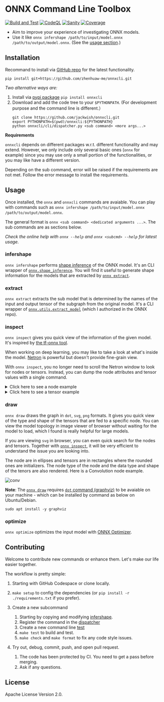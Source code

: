 ONNX Command Line Toolbox
=========================

[![Build and Test](https://github.com/zhenhuaw-me/onnxcli/workflows/Build%20and%20Test/badge.svg)](https://github.com/zhenhuaw-me/onnxcli/actions/workflows/build.yml)
[![CodeQL](https://github.com/zhenhuaw-me/onnxcli/workflows/CodeQL/badge.svg)](https://github.com/zhenhuaw-me/onnxcli/actions/workflows/codeql-analysis.yml)
[![Sanity](https://github.com/zhenhuaw-me/onnxcli/workflows/Sanity/badge.svg)](https://github.com/zhenhuaw-me/onnxcli/actions/workflows/sanity.yml)
[![Coverage](https://codecov.io/gh/zhenhuaw-me/onnxcli/branch/master/graph/badge.svg)](https://codecov.io/gh/zhenhuaw-me/onnxcli)


* Aim to improve your experience of investigating ONNX models.
* Use it like `onnx infershape /path/to/input/model.onnx /path/to/output/model.onnx`. (See the [usage section](#usage).)


## Installation

Recommand to install via [GitHub repo][github] for the latest functionality.
```
pip install git+https://github.com/zhenhuaw-me/onnxcli.git
```

_Two alternative ways are:_
1. Install via [pypi package][pypi] `pip install onnxcli`
2. Download and add the code tree to your `$PYTHONPATH`. (For development purpose and the command line is different.）
    ```
    git clone https://github.com/jackwish/onnxcli.git
    export PYTHONPATH=$(pwd)/onnxcli:${PYTHONPATH}
    python onnxcli/cli/dispatcher.py <sub command> <more args...>
    ```

**Requirements**

`onnxcli` depends on different packages w.r.t. different functionality and may extend.
However, we only include only several basic ones (`onnx` for example) since you may use only a small portion of the functionalities, or you may like have a different version.

Depending on the sub command, error will be raised if the requirements are not met.
Follow the error message to install the requirements.


## Usage

Once installed, the `onnx` and `onnxcli` commands are avaiable.
You can play with commands such as `onnx infershape /path/to/input/model.onnx /path/to/output/model.onnx`.

The general format is `onnx <sub command> <dedicated arguments ...>`.
The sub commands are as sections below.

_Check the online help with `onnx --help` and `onnx <subcmd> --help` for latest usage._

### infershape

`onnx infershape` performs [shape inference](https://github.com/onnx/onnx/blob/master/docs/ShapeInference.md) of the ONNX model.
It's an CLI wrapper of [`onnx.shape_inference`](https://github.com/onnx/onnx/blob/master/docs/PythonAPIOverview.md#running-shape-inference-on-an-onnx-model).
You will find it useful to generate shape information for the models that are extracted by [`onnx extract`](#extract).

### extract

`onnx extract` extracts the sub model that is determined by the names of the input and output tensor of the subgraph from the original model.
It's a CLI wrapper of [`onnx.utils.extract_model`](https://github.com/onnx/onnx/blob/master/docs/PythonAPIOverview.md#extracting-sub-model-with-inputs-outputs-tensor-names) (which I authorized in the ONNX repo).

### inspect

`onnx inspect` gives you quick view of the information of the given model.
It's inspired by [the tf-onnx tool](https://github.com/onnx/tensorflow-onnx/blob/master/tools/dump-onnx.py).

When working on deep learning, you may like to take a look at what's inside the model.
[Netron](https://github.com/lutzroeder/netron) is powerful but doesn't provide fine-grain view.

With `onnx inspect`, you no longer need to scroll the Netron window to look for nodes or tensors.
Instead, you can dump the node attributes and tensor values with a single command.

<details><summary>Click here to see a node example</summary>
<pre><code>
$ onnx inspect ./assets/tests/conv.float32.onnx --node --indices 0 --detail

Inpect of model ./assets/tests/conv.float32.onnx
  Graph name: 9
  Graph inputs: 1
  Graph outputs: 1
  Nodes in total: 1
  ValueInfo in total: 2
  Initializers in total: 2
  Sparse Initializers in total: 0
  Quantization in total: 0

Node information:
  Node "output": type "Conv", inputs "['input', 'Variable/read', 'Conv2D_bias']", outputs "['output']"
    attributes: [name: "dilations"
ints: 1
ints: 1
type: INTS
, name: "group"
i: 1
type: INT
, name: "kernel_shape"
ints: 3
ints: 3
type: INTS
, name: "pads"
ints: 1
ints: 1
ints: 1
ints: 1
type: INTS
, name: "strides"
ints: 1
ints: 1
type: INTS
]
</code></pre>
</details>

<details><summary>Click here to see a tensor example</summary>
<pre><code>
$ onnx inspect ./assets/tests/conv.float32.onnx --tensor --names Conv2D_bias --detail

Inpect of model ./assets/tests/conv.float32.onnx
  Graph name: 9
  Graph inputs: 1
  Graph outputs: 1
  Nodes in total: 1
  ValueInfo in total: 2
  Initializers in total: 2
  Sparse Initializers in total: 0
  Quantization in total: 0

Tensor information:
  Initializer "Conv2D_bias": type FLOAT, shape [16],
    float data: [0.4517577290534973, -0.014192663133144379, 0.2946248948574066, -0.9742919206619263, -1.2975586652755737, 0.7223454117774963, 0.7835700511932373, 1.7674627304077148, 1.7242872714996338, 1.1230682134628296, -0.2902531623840332, 0.2627834975719452, 1.0175092220306396, 0.5643373131752014, -0.8244842290878296, 1.2169424295425415]
</code></pre>
</details>

### draw

`onnx draw` draws the graph in `dot`, `svg`, `png` formats.
It gives you quick view of the type and shape of the tensors that are fed to a specific node.
You can view the model topology in image viewer of browser without waiting for the model to load,
which I found is really helpful for large models.

If you are viewing `svg` in browser, you can even quick search for the nodes and tensors.
Together with [`onnx inspect`](#inspect), it will be very efficient to understand the issue you are looking into.

The node are in ellipses and tensors are in rectangles where the rounded ones are initializers.
The node type of the node and the data type and shape of the tenors are also rendered.
Here is a Convolution node example.

![conv](assets/conv.svg)

**Note**: The [`onnx draw`](#draw) requires [`dot` command (graphviz)](https://graphviz.org/) to be avaiable on your machine - which can be installed by command as below on Ubuntu/Debian.
```
sudo apt install -y graphviz
```

### optimize

`onnx optimize` optimizes the input model with [ONNX Optimizer](https://github.com/onnx/optimizer).


## Contributing

Welcome to contribute new commands or enhance them.
Let's make our life easier together.

The workflow is pretty simple:

1. Starting with GitHub Codespace or clone locally.
  1. `make setup` to config the dependencies (or `pip install -r ./requirements.txt` if you prefer).

2. Create a new subcommand
   1. Starting by copying and modifying [infershape](./onnxcli/infer_shape.py).
   2. Register the command in the [dispatcher](./onnxcli/dispatcher.py)
   3. Create a new command line [test](./tests/test_dispatcher.py)
   4. `make test` to build and test.
   5. `make check` and `make format` to fix any code style issues.

3. Try out, debug, commit, push, and open pull request.
   1. The code has been protected by CI. You need to get a pass before merging.
   2. Ask if any questions.


## License

Apache License Version 2.0.


[pypi]: https://pypi.org/project/onnxcli
[github]: https://github.com/jackwish/onnxcli
